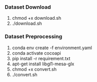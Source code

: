 ### Dataset Download 

1. chmod +x download.sh
2. ./download.sh


### Dataset Preprocessing

1. conda env create -f environment.yaml
2. conda activate cocoapi
3. pip install -r requirement.txt
4. apt-get install libgl1-mesa-glx
5. chmod +x convert.sh
6. ./convert.sh